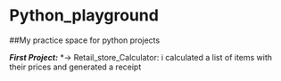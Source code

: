 # Python_playground
##My practice space for python projects

***First Project:***
*-> Retail_store_Calculator: i calculated a list of items with their prices and generated a receipt

